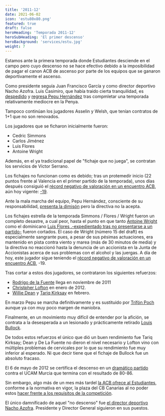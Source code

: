 ```yaml
---
title: '2011-12'
date: 2021-06-02
icon: 'estu80x80.png'
featured: true
draft: false
heroHeading: 'Temporada 2011-12'
heroSubHeading: 'El primer descenso'
heroBackground: 'services/estu.jpg'
weight: 7
---
```


Estamos ante la primera temporada donde Estudiantes desciende en el campo pero cuyo descenso no se hace efectivo debido a la imposibilidad de pagar el canon ACB de ascenso por parte de los equipos que se ganaron deportivamente el ascenso.

Como presidente seguía Juan Francisco García y como director deportivo Nacho Azofra. Luis Casimiro, que había traido cierta tranquilidad, es [despedido](https://as.com/baloncesto/2011/06/16/mas_baloncesto/1308216945_850215.html) y [regresa Pepu Hernández](https://www.movistarestudiantes.com/prensa/noticias/pepu-hernandez-hombre-del-ramiro/) tras compmletar una temporada relativamente mediocre en la Penya.

Tampoco continúan los jugadores Asselin y Welsh, que tenían contratos de 1+1 que no son renovados.

Los jugadores que se ficharon inicialmente fueron:

* Cedric Simmons
* Carlos Jiménez
* Luis Flores
* Antoine Wright

Además, en el ya tradicional papel de "fichaje que no juega", se contratan los servicios de Víctor Serrano.

Los fichajes no funcionan como es debido; tras un protemedir inicio (22 puntos frente al Valencia en el primer partido de la temporada), unos días después consiguió el [récord negativo de valoración en un encuentro ACB](https://www.mundodeportivo.com/20111013/baloncesto/acb/antoine-wright-de-estudiantes-record-negativo-de-valoracion-en-la-acb_54230218027.html), aún hoy vigente: [-19](http://www.acb.com/partido/ver/id/14809).

Ante la mala marcha del equipo, Pepu Hernández, consciente de su responsabilidad, [presenta la dimisón](https://www.marca.com/2011/12/30/baloncesto/acb/1325254882.html) pero la directiva no la acepta.

Los fichajes estrella de la temporada Simmons / Flores / Wright fueron un completo desastre, a cual peor, hasta el punto en que tanto [Antoine Wright](https://www.marca.com/2012/01/11/baloncesto/acb/1326280545.html) como el dominicano [Luis Flores .-expedientado tras no presentarse a un partido-](https://as.com/baloncesto/2012/01/23/mas_baloncesto/1327273213_850215.html) fueron cortados. El caso de Wright (número 15 del draft) es especialmente sangrante pues, a pesar de sus pésimas actuaciones, era mantenido en pista contra viento y marea (más de 30 minutos de media) y la directiva no reaccionó hasta la denuncia de un accionista en la Junta de Accionistas acerca de sus problemas con el alcohol y las juergas. A día de hoy, este jugador sigue teniendo el [récord negativo de valoración en un encuentro ACB](https://www.mundodeportivo.com/20111013/baloncesto/acb/antoine-wright-de-estudiantes-record-negativo-de-valoracion-en-la-acb_54230218027.html), -19.

Tras cortar a estos dos jugadores, se contrataron los siguientes refuerzos:

* [Rodrigo de la Fuente](https://www.movistarestudiantes.com/prensa/noticias/rodrigo-de-la-fuente-vuelve-a-asefa-estudiantes/) llega en noviembre de 2011
* [Christpher Lofton](https://www.movistarestudiantes.com/prensa/noticias/chris-lofton-en-madrid-para-probar-con-asefa-estudiantes/) en enero de 2012.
* [Willie Dean](https://www.movistarestudiantes.com/prensa/noticias/willie-deane-un-nomada-por-europa/) y [Tariq Kirksay](https://www.marca.com/2012/02/28/baloncesto/acb/1330451512.html) en febrero.

En marzo Pepu se marcha definitivamente y es sustituido por [Trifón Poch](https://www.solobasket.com/liga-endesa/trifon-poch-toma-las-riendas-de-asefa-estudiantes) aunque ya con muy poco margen de maniobra.

Finalmente, en un movimiento muy difícil de entender por la afición, se contrata a la desesperada a un lesionado y prácticamente retirado [Louis Bullock](https://elpais.com/deportes/2012/04/27/actualidad/1335547588_797123.html).

De todos estos refuerzos el único que dió un buen rendimiento fue Tariq Kirksay; Dean y De La Fuente no dieron el nivel necesario y Lofton vino con múltiples problemas de cervicales por lo que su rendimiento fue muy inferior al esperado. Ni que decir tiene que el fichaje de Bullock fue un absoluto fracaso.

El 6 de mayo de 2012 se certifica el descenso en un [dramático partido](https://www.acb.com/articulo/ver/84542-ucam-murcia-celebra-la-permanencia-asefa-estudiantes-llora-8086.html) contra el UCAM Murcia que termina con el resultado de 80-86.

Sin embargo, algo más de un mes más tardel [la ACB ofrece al Estudiantes](https://www.solobasket.com/liga-endesa/fin-la-pesadilla-estudiantil-la-acb-ofrece-al-asefa-estudiantes-la-plaza-del-cb-canarias), conforme a la normativa en vigor, la plaza del CB Canarias al no poder estos [hacer frente a los requisitos de la competición](https://www.solobasket.com/liga-endesa/drama-para-iberostar-canarias-anuncia-oficialmente-su-renuncia-la-liga-endesa).

El único damnificado de aquel "no descenso" fue [el director deportivo Nacho Azofra](https://elpais.com/deportes/2012/09/12/actualidad/1347464213_722859.html). Presidente y Director General siguieron en sus puestos.
